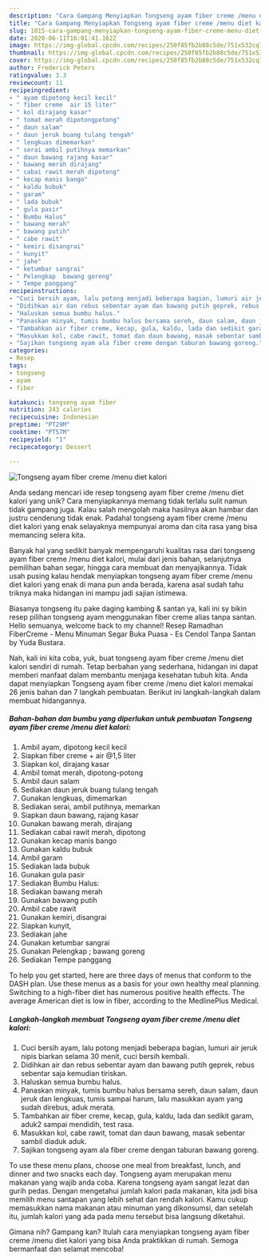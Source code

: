 ```yaml
---
description: "Cara Gampang Menyiapkan Tongseng ayam fiber creme /menu diet kalori yang Enak"
title: "Cara Gampang Menyiapkan Tongseng ayam fiber creme /menu diet kalori yang Enak"
slug: 1015-cara-gampang-menyiapkan-tongseng-ayam-fiber-creme-menu-diet-kalori-yang-enak
date: 2020-06-11T16:01:41.162Z
image: https://img-global.cpcdn.com/recipes/250f85fb2b88c5de/751x532cq70/tongseng-ayam-fiber-creme-menu-diet-kalori-foto-resep-utama.jpg
thumbnail: https://img-global.cpcdn.com/recipes/250f85fb2b88c5de/751x532cq70/tongseng-ayam-fiber-creme-menu-diet-kalori-foto-resep-utama.jpg
cover: https://img-global.cpcdn.com/recipes/250f85fb2b88c5de/751x532cq70/tongseng-ayam-fiber-creme-menu-diet-kalori-foto-resep-utama.jpg
author: Frederick Peters
ratingvalue: 3.3
reviewcount: 11
recipeingredient:
- " ayam dipotong kecil kecil"
- " fiber creme  air 15 liter"
- " kol dirajang kasar"
- " tomat merah dipotongpotong"
- " daun salam"
- " daun jeruk buang tulang tengah"
- " lengkuas dimemarkan"
- " serai ambil putihnya memarkan"
- " daun bawang rajang kasar"
- " bawang merah dirajang"
- " cabai rawit merah dipotong"
- " kecap manis bango"
- " kaldu bubuk"
- " garam"
- " lada bubuk"
- " gula pasir"
- " Bumbu Halus"
- " bawang merah"
- " bawang putih"
- " cabe rawit"
- " kemiri disangrai"
- " kunyit"
- " jahe"
- " ketumbar sangrai"
- " Pelengkap  bawang goreng"
- " Tempe panggang"
recipeinstructions:
- "Cuci bersih ayam, lalu potong menjadi beberapa bagian, lumuri air jeruk nipis biarkan selama 30 menit, cuci bersih kembali."
- "Didihkan air dan rebus sebentar ayam dan bawang putih geprek, rebus sebentar saja kemudian tiriskan."
- "Haluskan semua bumbu halus."
- "Panaskan minyak, tumis bumbu halus bersama sereh, daun salam, daun jeruk dan lengkuas, tumis sampai harum, lalu masukkan ayam yang sudah direbus, aduk merata."
- "Tambahkan air fiber creme, kecap, gula, kaldu, lada dan sedikit garam, aduk2 sampai mendidih, test rasa."
- "Masukkan kol, cabe rawit, tomat dan daun bawang, masak sebentar sambil diaduk aduk."
- "Sajikan tongseng ayam ala fiber creme dengan taburan bawang goreng."
categories:
- Resep
tags:
- tongseng
- ayam
- fiber

katakunci: tongseng ayam fiber 
nutrition: 243 calories
recipecuisine: Indonesian
preptime: "PT29M"
cooktime: "PT57M"
recipeyield: "1"
recipecategory: Dessert

---
```



![Tongseng ayam fiber creme /menu diet kalori](https://img-global.cpcdn.com/recipes/250f85fb2b88c5de/751x532cq70/tongseng-ayam-fiber-creme-menu-diet-kalori-foto-resep-utama.jpg)

Anda sedang mencari ide resep tongseng ayam fiber creme /menu diet kalori yang unik? Cara menyiapkannya memang tidak terlalu sulit namun tidak gampang juga. Kalau salah mengolah maka hasilnya akan hambar dan justru cenderung tidak enak. Padahal tongseng ayam fiber creme /menu diet kalori yang enak selayaknya mempunyai aroma dan cita rasa yang bisa memancing selera kita.

Banyak hal yang sedikit banyak mempengaruhi kualitas rasa dari tongseng ayam fiber creme /menu diet kalori, mulai dari jenis bahan, selanjutnya pemilihan bahan segar, hingga cara membuat dan menyajikannya. Tidak usah pusing kalau hendak menyiapkan tongseng ayam fiber creme /menu diet kalori yang enak di mana pun anda berada, karena asal sudah tahu triknya maka hidangan ini mampu jadi sajian istimewa.

Biasanya tongseng itu pake daging kambing &amp; santan ya, kali ini sy bikin resep pilihan tongseng ayam menggunakan fiber creme alias tanpa santan. Hello semuanya, welcome back to my channel! Resep Ramadhan FiberCreme - Menu Minuman Segar Buka Puasa - Es Cendol Tanpa Santan by Yuda Bustara.


Nah, kali ini kita coba, yuk, buat tongseng ayam fiber creme /menu diet kalori sendiri di rumah. Tetap berbahan yang sederhana, hidangan ini dapat memberi manfaat dalam membantu menjaga kesehatan tubuh kita. Anda dapat menyiapkan Tongseng ayam fiber creme /menu diet kalori memakai 26 jenis bahan dan 7 langkah pembuatan. Berikut ini langkah-langkah dalam membuat hidangannya.

<!--inarticleads1-->

##### Bahan-bahan dan bumbu yang diperlukan untuk pembuatan Tongseng ayam fiber creme /menu diet kalori:

1. Ambil  ayam, dipotong kecil kecil
1. Siapkan  fiber creme + air @1,5 liter
1. Siapkan  kol, dirajang kasar
1. Ambil  tomat merah, dipotong-potong
1. Ambil  daun salam
1. Sediakan  daun jeruk buang tulang tengah
1. Gunakan  lengkuas, dimemarkan
1. Sediakan  serai, ambil putihnya, memarkan
1. Siapkan  daun bawang, rajang kasar
1. Gunakan  bawang merah, dirajang
1. Sediakan  cabai rawit merah, dipotong
1. Gunakan  kecap manis bango
1. Gunakan  kaldu bubuk
1. Ambil  garam
1. Sediakan  lada bubuk
1. Gunakan  gula pasir
1. Sediakan  Bumbu Halus:
1. Sediakan  bawang merah
1. Gunakan  bawang putih
1. Ambil  cabe rawit
1. Gunakan  kemiri, disangrai
1. Siapkan  kunyit,
1. Sediakan  jahe
1. Gunakan  ketumbar sangrai
1. Gunakan  Pelengkap ; bawang goreng
1. Sediakan  Tempe panggang


To help you get started, here are three days of menus that conform to the DASH plan. Use these menus as a basis for your own healthy meal planning. Switching to a high-fiber diet has numerous positive health effects. The average American diet is low in fiber, according to the MedlinePlus Medical. 

<!--inarticleads2-->

##### Langkah-langkah membuat Tongseng ayam fiber creme /menu diet kalori:

1. Cuci bersih ayam, lalu potong menjadi beberapa bagian, lumuri air jeruk nipis biarkan selama 30 menit, cuci bersih kembali.
1. Didihkan air dan rebus sebentar ayam dan bawang putih geprek, rebus sebentar saja kemudian tiriskan.
1. Haluskan semua bumbu halus.
1. Panaskan minyak, tumis bumbu halus bersama sereh, daun salam, daun jeruk dan lengkuas, tumis sampai harum, lalu masukkan ayam yang sudah direbus, aduk merata.
1. Tambahkan air fiber creme, kecap, gula, kaldu, lada dan sedikit garam, aduk2 sampai mendidih, test rasa.
1. Masukkan kol, cabe rawit, tomat dan daun bawang, masak sebentar sambil diaduk aduk.
1. Sajikan tongseng ayam ala fiber creme dengan taburan bawang goreng.


To use these menu plans, choose one meal from breakfast, lunch, and dinner and two snacks each day. Tongseng ayam merupakan menu makanan yang wajib anda coba. Karena tongseng ayam sangat lezat dan gurih pedas. Dengan mengetahui jumlah kalori pada makanan, kita jadi bisa memilih menu santapan yang lebih sehat dan rendah kalori. Kamu cukup memasukkan nama makanan atau minuman yang dikonsumsi, dan setelah itu, jumlah kalori yang ada pada menu tersebut bisa langsung diketahui. 

Gimana nih? Gampang kan? Itulah cara menyiapkan tongseng ayam fiber creme /menu diet kalori yang bisa Anda praktikkan di rumah. Semoga bermanfaat dan selamat mencoba!
